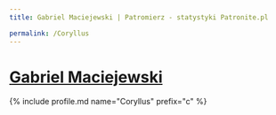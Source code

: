 ```yaml
---
title: Gabriel Maciejewski | Patromierz - statystyki Patronite.pl

permalink: /Coryllus
---
```


# [Gabriel Maciejewski](https://patronite.pl/Coryllus)

{% include profile.md name="Coryllus" prefix="c" %}

